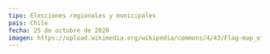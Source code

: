 ```yaml
---
tipo: Elecciones regionales y municipales
pais: Chile
fecha: 25 de octubre de 2020
imagen: https://upload.wikimedia.org/wikipedia/commons/4/43/Flag-map_of_Chile.svg
---
```

